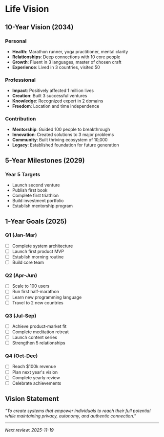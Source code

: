 # Life Vision

## 10-Year Vision (2034)

### Personal
- **Health**: Marathon runner, yoga practitioner, mental clarity
- **Relationships**: Deep connections with 10 core people
- **Growth**: Fluent in 3 languages, master of chosen craft
- **Experience**: Lived in 3 countries, visited 50

### Professional
- **Impact**: Positively affected 1 million lives
- **Creation**: Built 3 successful ventures
- **Knowledge**: Recognized expert in 2 domains
- **Freedom**: Location and time independence

### Contribution
- **Mentorship**: Guided 100 people to breakthrough
- **Innovation**: Created solutions to 3 major problems
- **Community**: Built thriving ecosystem of 10,000
- **Legacy**: Established foundation for future generation

## 5-Year Milestones (2029)

### Year 5 Targets
- Launch second venture
- Publish first book
- Complete first triathlon
- Build investment portfolio
- Establish mentorship program

## 1-Year Goals (2025)

### Q1 (Jan-Mar)
- [ ] Complete system architecture
- [ ] Launch first product MVP
- [ ] Establish morning routine
- [ ] Build core team

### Q2 (Apr-Jun)
- [ ] Scale to 100 users
- [ ] Run first half-marathon
- [ ] Learn new programming language
- [ ] Travel to 2 new countries

### Q3 (Jul-Sep)
- [ ] Achieve product-market fit
- [ ] Complete meditation retreat
- [ ] Launch content series
- [ ] Strengthen 5 relationships

### Q4 (Oct-Dec)
- [ ] Reach $100k revenue
- [ ] Plan next year's vision
- [ ] Complete yearly review
- [ ] Celebrate achievements

## Vision Statement

*"To create systems that empower individuals to reach their full potential while maintaining privacy, autonomy, and authentic connection."*

---
*Next review: 2025-11-19*
